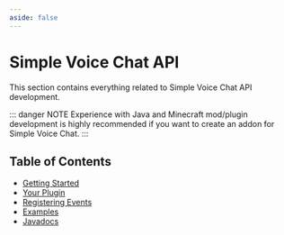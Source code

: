 ```yaml
---
aside: false
---
```


# Simple Voice Chat API

This section contains everything related to Simple Voice Chat API development.

::: danger NOTE
Experience with Java and Minecraft mod/plugin development is highly recommended if you want to create an addon for Simple Voice Chat.
:::

## Table of Contents

- [Getting Started](getting_started.md)
- [Your Plugin](entrypoint.md)
- [Registering Events](registering_events.md)
- [Examples](examples.md)
- [Javadocs](https://voicechat.modrepo.de/)
